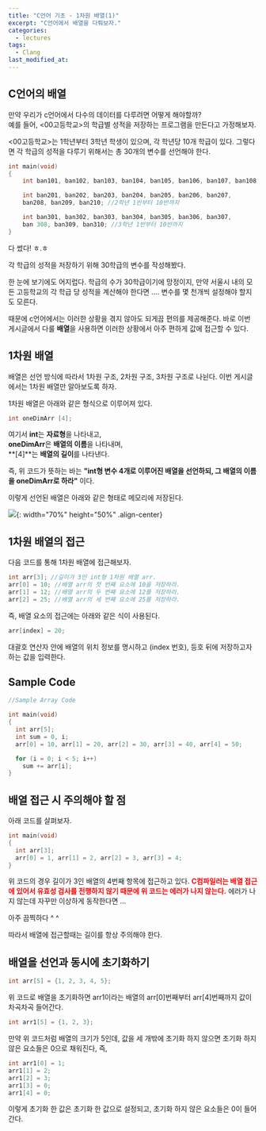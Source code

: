 ```yaml
---
title: "C언어 기초 - 1차원 배열(1)"
excerpt: "C언어에서 배열을 다뤄보자."
categories:
  - lectures
tags:
  - Clang
last_modified_at:
---
```

## C언어의 배열

만약 우리가 c언어에서 다수의 데이터를 다루려면 어떻게 해야할까?  
예를 들어, <00고등학교>의 학급별 성적을 저장하는 프로그램을 만든다고 가정해보자.  
 
<00고등학교>는 1학년부터 3학년 학생이 있으며, 각 학년당 10개 학급이 있다. 그렇다면 각 학급의 성적을 다루기 위해서는 총 30개의 변수를 선언해야 한다.  


```c
int main(void)
{
    int ban101, ban102, ban103, ban104, ban105, ban106, ban107, ban108, ban109, ban110; //1학년 1반부터 10반까지

    int ban201, ban202, ban203, ban204, ban205, ban206, ban207,
    ban208, ban209, ban210; //2학년 1반부터 10반까지

    int ban301, ban302, ban303, ban304, ban305, ban306, ban307,
    ban 308, ban309, ban310; //3학년 1반부터 10반까지
}
```

다 썼다! ㅎ.ㅎ

각 학급의 성적을 저장하기 위해 30학급의 변수를 작성해봤다.  

한 눈에 보기에도 어지럽다. 학급의 수가 30학급이기에 망정이지, 만약 서울시 내의 모든 고등학교의 각 학급 당 성적을 계산해야 한다면 .... 변수를 몇 천개씩 설정해야 할지도 모른다. 

때문에 c언어에서는 이러한 상황을 겪지 않아도 되게끔 편의를 제공해준다. 바로 이번 게시글에서 다룰 **배열**을 사용하면 이러한 상황에서 아주 편하게 값에 접근할 수 있다.   



## 1차원 배열

배열은 선언 방식에 따라서 1차원 구조, 2차원 구조, 3차원 구조로 나뉜다. 
이번 게시글에서는 1차원 배열만 알아보도록 하자. 

1차원 배열은 아래와 같은 형식으로 이루어져 있다. 

```c
int oneDimArr [4];
```

여기서 **int**는 **자료형**을 나타내고,  
**oneDimArr**은 **배열의 이름**을 나타내며,  
**[4]**는 **배열의 길이**를 나타낸다. 

즉, 위 코드가 뜻하는 바는 **"int형 변수 4개로 이루어진 배열을 선언하되, 그 배열의 이름을 oneDimArr로 하라"** 이다. 

이렇게 선언된 배열은 아래와 같은 형태로 메모리에 저장된다. 

![](https://drive.google.com/uc?id=1w1AdtnUUjEtpMGsLiNwG0q9jpXaaNrQ4){: width="70%" height="50%" .align-center}

## 1차원 배열의 접근

다음 코드를 통해 1차원 배열에 접근해보자. 

```c
int arr[3]; //길이가 3인 int형 1차원 배열 arr.
arr[0] = 10; //배열 arr의 첫 번째 요소에 10을 저장하라.
arr[1] = 12; //배열 arr의 두 번째 요소에 12를 저장하라.
arr[2] = 25; //배열 arr의 세 번째 요소에 25를 저장하라.
```

즉, 배열 요소의 접근에는 아래와 같은 식이 사용된다.

```c
arr[index] = 20;
```
대괄호 연산자 안에 배열의 위치 정보를 명시하고 (index 번호), 등호 뒤에 저장하고자 하는 값을 입력한다. 

## Sample Code

```c
//Sample Array Code

int main(void)
{
  int arr[5];
  int sum = 0, i;
  arr[0] = 10, arr[1] = 20, arr[2] = 30, arr[3] = 40, arr[4] = 50;

  for (i = 0; i < 5; i++)
    sum += arr[i];
}
```
## 배열 접근 시 주의해야 할 점

아래 코드를 살펴보자.

```c
int main(void)
{
  int arr[3];
  arr[0] = 1, arr[1] = 2, arr[2] = 3, arr[3] = 4;
}
```

위 코드의 경우 길이가 3인 배열의 4번째 항목에 접근하고 있다.
<span style="color:red">**C컴파일러는 배열 접근에 있어서 유효성 검사를 전행하지 않기 때문에 위 코드는 에러가 나지 않는다.**</span> 
에러가 나지 않는데 자꾸만 이상하게 동작한다면 ...  

아주 끔찍하다 ^ ^

따라서 배열에 접근할때는 길이를 항상 주의해야 한다. 

## 배열을 선언과 동시에 초기화하기
```c
int arr[5] = {1, 2, 3, 4, 5};
```

위 코드로 배열을 초기화하면 arr1이라는 배열의 arr[0]번째부터 arr[4]번째까지 값이 차곡차곡 들어간다.

```c
int arr1[5] = {1, 2, 3};
```

만약 위 코드처럼 배열의 크기가 5인데, 값을 세 개밖에 초기화 하지 않으면 초기화 하지 않은 요소들은 0으로 채워진다, 즉, 

```c
int arr1[0] = 1;
arr1[1] = 2;
arr1[2] = 3;
arr1[3] = 0;
arr1[4] = 0;
```

이렇게 초기화 한 값은 초기화 한 값으로 설정되고, 초기화 하지 않은 요소들은 0이 들어간다. 



